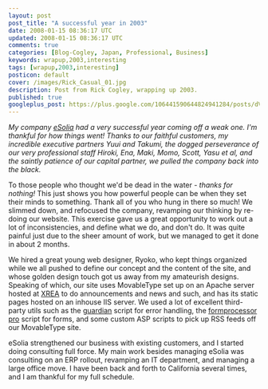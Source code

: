 ```yaml
---           
layout: post
post_title: "A successful year in 2003"
date: 2008-01-15 08:36:17 UTC
updated: 2008-01-15 08:36:17 UTC
comments: true
categories: [Blog-Cogley, Japan, Professional, Business]
keywords: wrapup,2003,interesting
tags: [wrapup,2003,interesting]
posticon: default
cover: /images/Rick_Casual_01.jpg
description: Post from Rick Cogley, wrapping up 2003.
published: true
googleplus_post: https://plus.google.com/106441590644824941284/posts/dVoH4Yzwkym
---
```


_My company [eSolia](http://www.esolia.com) had a very successful year coming off a weak one. I'm thankful for how things went! Thanks to our faithful customers, my incredible executive partners Yuui and Takumi, the dogged perseverance of our very professional staff Hiroki, Ena, Maki, Momo, Scott, Yasu et al, and the saintly patience of our capital partner, we pulled the company back into the black._

<!--more-->

To those people who thought we'd be dead in the water - _thanks for nothing!_ This just shows you how powerful people can be when they set their minds to something. Thank all of you who hung in there so much! We slimmed down, and refocused the company, revamping our thinking by re-doing our website. This exercise gave us a great opportunity to work out a lot of inconsistencies, and define what we do, and don't do. It was quite painful just due to the sheer amount of work, but we managed to get it done in about 2 months. 

We hired a great young web designer, Ryoko, who kept things organized while we all pushed to define our concept and the content of the site, and whose golden design touch got us away from my amateurish designs. Speaking of which, our site uses MovableType set up on an Apache server hosted at [XREA](http://www.xrea.com/) to do announcements and news and such, and has its static pages hosted on an inhouse IIS server. We used a lot of excellent third-party utils such as the [guardian](http://www.xav.com/scripts/guardian/) script for error handling, the [formprocessor pro](http://www.email-form.com/index.html) script for forms, and some custom ASP scripts to pick up RSS feeds off our MovableType site. 

eSolia strengthened our business with existing customers, and I started doing consulting full force. My main work besides managing eSolia was consulting on an ERP rollout, revamping an IT department, and managing a large office move. I have been back and forth to California several times, and I am thankful for my full schedule.
